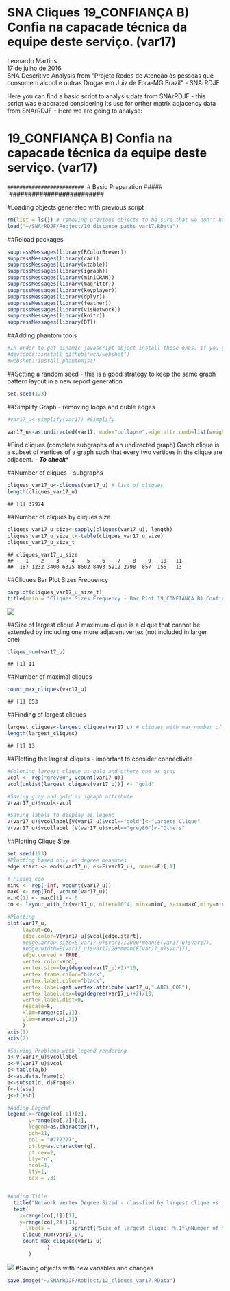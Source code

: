 # SNA Cliques 19_CONFIANÇA B) Confia na capacade técnica da equipe deste serviço. (var17)
Leonardo Martins  
17 de julho de 2016  
SNA Descritive Analysis from "Projeto Redes de Atenção às pessoas que consomem álcool e outras Drogas em Juiz de Fora-MG   Brazil"  - SNArRDJF

Here you can find a basic script to analysis data from SNArRDJF - this script was elaborated considering its use for orther matrix adjacency data from SNArRDJF - Here we are going to analyse:

# 19_CONFIANÇA B) Confia na capacade técnica da equipe deste serviço. (var17)

`#########################
`# Basic Preparation #####
`#########################

#Loading objects generated with previous script 

```r
rm(list = ls()) # removing previous objects to be sure that we don't have objects conflicts name
load("~/SNArRDJF/Robject/10_distance_paths_var17.RData")
```
##Reload packages

```r
suppressMessages(library(RColorBrewer))
suppressMessages(library(car))
suppressMessages(library(xtable))
suppressMessages(library(igraph))
suppressMessages(library(miniCRAN))
suppressMessages(library(magrittr))
suppressMessages(library(keyplayer))
suppressMessages(library(dplyr))
suppressMessages(library(feather))
suppressMessages(library(visNetwork))
suppressMessages(library(knitr))
suppressMessages(library(DT))
```
##Adding phantom tools

```r
#In order to get dinamic javascript object install those ones. If you get problems installing go to Stackoverflow.com and type your error to discover what to do. In some cases the libraries need to be intalled in outside R libs.
#devtools::install_github("wch/webshot")
#webshot::install_phantomjs()
```
##Setting a random seed - this is a good strategy to keep the same graph pattern layout in a new report generation

```r
set.seed(123)
```

##Simplify Graph - removing loops and duble edges 

```r
#var17_u<-simplify(var17) #Simplify

var17_u<-as.undirected(var17, mode="collapse",edge.attr.comb=list(weight="mean","ignore"))
```

#Find cliques (complete subgraphs of an undirected graph)
Graph clique is a subset of vertices of a graph such that every two vertices in the clique are adjacent. - ***To check****

##Number of cliques - subgraphs

```r
cliques_var17_u<-cliques(var17_u) # list of cliques 
length(cliques_var17_u)
```

```
## [1] 37974
```
##Number of cliques by cliques size

```r
cliques_var17_u_size<-sapply(cliques(var17_u), length) 
cliques_var17_u_size_t<-table(cliques_var17_u_size)
cliques_var17_u_size_t
```

```
## cliques_var17_u_size
##    1    2    3    4    5    6    7    8    9   10   11 
##  187 1232 3400 6325 8602 8493 5912 2798  857  155   13
```

##Cliques Bar Plot Sizes Frequency

```r
barplot(cliques_var17_u_size_t)
title(main = "Cliques Sizes Frequency - Bar Plot 19_CONFIANÇA B) Confia na capacade técnica da equipe deste serviço. (var17)", font.main = 4)
```

![](19_CONFIANÇA_B_Confia_na_capacade_técnica_12_cliques_files/figure-html/unnamed-chunk-8-1.png)<!-- -->

##Size of largest clique 
A maximum clique is a clique that cannot be extended by including one more adjacent vertex (not included in larger one). 

```r
clique_num(var17_u)
```

```
## [1] 11
```
##Number of maximal cliques

```r
count_max_cliques(var17_u)
```

```
## [1] 653
```
##Finding of largest cliques

```r
largest_cliques<-largest_cliques(var17_u) # cliques with max number of nodes
length(largest_cliques)
```

```
## [1] 13
```

##Plotting the largest cliques - important to consider connectivite 

```r
#Coloring largest clique as gold and others one as gray
vcol <- rep("grey80", vcount(var17_u))
vcol[unlist(largest_cliques(var17_u))] <- "gold"

#Saving gray and gold as igraph attribute
V(var17_u)$vcol<-vcol

#Saving labels to display as legend
V(var17_u)$vcollabel[V(var17_u)$vcol=="gold"]<-"Largets Clique"
V(var17_u)$vcollabel [V(var17_u)$vcol=="grey80"]<-"Others"
```
##Plotting Clique Size

```r
set.seed(123)
#Plotting based only on degree measures 
edge.start <- ends(var17_u, es=E(var17_u), names=F)[,1]

# Fixing ego
minC <- rep(-Inf, vcount(var17_u))
maxC <- rep(Inf, vcount(var17_u))
minC[1] <- maxC[1] <- 0
co <- layout_with_fr(var17_u, niter=10^4, minx=minC, maxx=maxC,miny=minC, maxy=maxC, weights=E(var17_u)$var17)

#Plotting
plot(var17_u, 
     layout=co,
     edge.color=V(var17_u)$vcol[edge.start],
     #edge.arrow.size=E(var17_u)$var17/2000*mean(E(var17_u)$var17),
     #edge.width=E(var17_u)$var17/20*mean(E(var17_u)$var17),
     edge.curved = TRUE,
     vertex.color=vcol,
     vertex.size=log(degree(var17_u)+2)*10,
     vertex.frame.color="black",
     vertex.label.color="black",
     vertex.label=get.vertex.attribute(var17_u,"LABEL_COR"),
     vertex.label.cex=log(degree(var17_u)+2)/10,
     vertex.label.dist=0,
     rescale=F,
     xlim=range(co[,1]), 
     ylim=range(co[,2])
     )
axis(1)
axis(2)

#Solving Problems with legend rendering 
a<-V(var17_u)$vcollabel
b<-V(var17_u)$vcol
c<-table(a,b)
d<-as.data.frame(c)
e<-subset(d, d$Freq>0)
f<-t(e$a)
g<-t(e$b)

#Adding Legend
legend(x=range(co[,1])[2], 
       y=range(co[,2])[2],
       legend=as.character(f),
       pch=21,
       col = "#777777", 
       pt.bg=as.character(g),
       pt.cex=2,
       bty="n", 
       ncol=1,
       lty=1,
       cex = .3)


#Adding Title
  title("Network Vertex Degree Sized - classfied by largest clique vs. others", sub = "Source: from authors ")  
  text( 
    x=range(co[,1])[1],
    y=range(co[,2])[1], 
      labels =       sprintf("Size of largest clique: %.1f\nNumber of maximal cliques: %.1f",
     clique_num(var17_u), 
     count_max_cliques(var17_u)
             )
       )
```

![](19_CONFIANÇA_B_Confia_na_capacade_técnica_12_cliques_files/figure-html/unnamed-chunk-13-1.png)<!-- -->
#Saving objects with new variables and changes

```r
save.image("~/SNArRDJF/Robject/12_cliques_var17.RData") 
```


